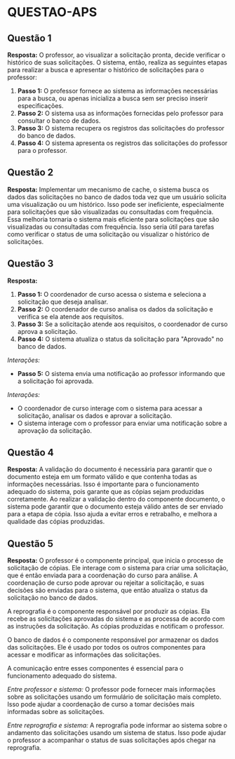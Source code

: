 # QUESTAO-APS

## Questão 1
**Resposta:** O professor, ao visualizar a solicitação pronta, decide verificar o histórico de suas solicitações. O sistema, então, realiza as seguintes etapas para realizar a busca e apresentar o histórico de solicitações para o professor:

1. **Passo 1:** O professor fornece ao sistema as informações necessárias para a busca, ou apenas inicializa a busca sem ser preciso inserir especificações.
2. **Passo 2:** O sistema usa as informações fornecidas pelo professor para consultar o banco de dados.
3. **Passo 3:** O sistema recupera os registros das solicitações do professor do banco de dados.
4. **Passo 4:** O sistema apresenta os registros das solicitações do professor para o professor.

## Questão 2
**Resposta:** Implementar um mecanismo de cache, o sistema busca os dados das solicitações no banco de dados toda vez que um usuário solicita uma visualização ou um histórico. Isso pode ser ineficiente, especialmente para solicitações que são visualizadas ou consultadas com frequência. Essa melhoria tornaria o sistema mais eficiente para solicitações que são visualizadas ou consultadas com frequência. Isso seria útil para tarefas como verificar o status de uma solicitação ou visualizar o histórico de solicitações.

## Questão 3
**Resposta:** 
1. **Passo 1:** O coordenador de curso acessa o sistema e seleciona a solicitação que deseja analisar.
2. **Passo 2:** O coordenador de curso analisa os dados da solicitação e verifica se ela atende aos requisitos.
3. **Passo 3:** Se a solicitação atende aos requisitos, o coordenador de curso aprova a solicitação.
4. **Passo 4:** O sistema atualiza o status da solicitação para "Aprovado" no banco de dados.

*Interações:*
- **Passo 5:** O sistema envia uma notificação ao professor informando que a solicitação foi aprovada.

*Interações:*
- O coordenador de curso interage com o sistema para acessar a solicitação, analisar os dados e aprovar a solicitação.
- O sistema interage com o professor para enviar uma notificação sobre a aprovação da solicitação.

## Questão 4
**Resposta:** A validação do documento é necessária para garantir que o documento esteja em um formato válido e que contenha todas as informações necessárias. Isso é importante para o funcionamento adequado do sistema, pois garante que as cópias sejam produzidas corretamente. Ao realizar a validação dentro do componente documento, o sistema pode garantir que o documento esteja válido antes de ser enviado para a etapa de cópia. Isso ajuda a evitar erros e retrabalho, e melhora a qualidade das cópias produzidas.

## Questão 5
**Resposta:** 
O professor é o componente principal, que inicia o processo de solicitação de cópias. Ele interage com o sistema para criar uma solicitação, que é então enviada para a coordenação do curso para análise. A coordenação de curso pode aprovar ou rejeitar a solicitação, e suas decisões são enviadas para o sistema, que então atualiza o status da solicitação no banco de dados.

A reprografia é o componente responsável por produzir as cópias. Ela recebe as solicitações aprovadas do sistema e as processa de acordo com as instruções da solicitação. As cópias produzidas e notificam o professor.

O banco de dados é o componente responsável por armazenar os dados das solicitações. Ele é usado por todos os outros componentes para acessar e modificar as informações das solicitações.

A comunicação entre esses componentes é essencial para o funcionamento adequado do sistema.

*Entre professor e sistema:* O professor pode fornecer mais informações sobre as solicitações usando um formulário de solicitação mais completo. Isso pode ajudar a coordenação de curso a tomar decisões mais informadas sobre as solicitações.

*Entre reprografia e sistema:* A reprografia pode informar ao sistema sobre o andamento das solicitações usando um sistema de status. Isso pode ajudar o professor a acompanhar o status de suas solicitações após chegar na reprografia.
